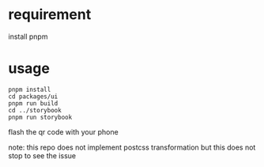 # requirement

install pnpm

# usage

```
pnpm install
cd packages/ui
pnpm run build
cd ../storybook
pnpm run storybook
```

flash the qr code with your phone

note: this repo does not implement postcss transformation but this does not stop to see the issue

